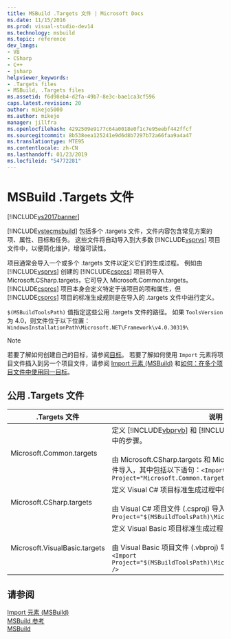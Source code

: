 ```yaml
---
title: MSBuild .Targets 文件 | Microsoft Docs
ms.date: 11/15/2016
ms.prod: visual-studio-dev14
ms.technology: msbuild
ms.topic: reference
dev_langs:
- VB
- CSharp
- C++
- jsharp
helpviewer_keywords:
- .Targets files
- MSBuild, .Targets files
ms.assetid: f6d98eb4-d2fa-49b7-8e3c-bae1ca3cf596
caps.latest.revision: 20
author: mikejo5000
ms.author: mikejo
manager: jillfra
ms.openlocfilehash: 4292509e9177c64a0018e0f1c7e95eebf442ffcf
ms.sourcegitcommit: 8b538eea125241e9d6d8b7297b72a66faa9a4a47
ms.translationtype: MTE95
ms.contentlocale: zh-CN
ms.lasthandoff: 01/23/2019
ms.locfileid: "54772281"
---
```

# <a name="msbuild-targets-files"></a>MSBuild .Targets 文件
[!INCLUDE[vs2017banner](../includes/vs2017banner.md)]

  
[!INCLUDE[vstecmsbuild](../includes/vstecmsbuild-md.md)] 包括多个 .targets 文件，文件内容包含常见方案的项、属性、目标和任务。 这些文件将自动导入到大多数 [!INCLUDE[vsprvs](../includes/vsprvs-md.md)] 项目文件中，以便简化维护，增强可读性。  
  
 项目通常会导入一个或多个 .targets 文件以定义它们的生成过程。 例如由 [!INCLUDE[vsprvs](../includes/vsprvs-md.md)] 创建的 [!INCLUDE[csprcs](../includes/csprcs-md.md)] 项目将导入 Microsoft.CSharp.targets，它可导入 Microsoft.Common.targets。 [!INCLUDE[csprcs](../includes/csprcs-md.md)] 项目本身会定义特定于该项目的项和属性，但 [!INCLUDE[csprcs](../includes/csprcs-md.md)] 项目的标准生成规则是在导入的 .targets 文件中进行定义。  
  
 `$(MSBuildToolsPath)` 值指定这些公用 .targets 文件的路径。 如果 `ToolsVersion` 为 4.0，则文件位于以下位置：`WindowsInstallationPath\Microsoft.NET\Framework\v4.0.30319\`  
  
> [!NOTE]
>  若要了解如何创建自己的目标，请参阅[目标](../msbuild/msbuild-targets.md)。 若要了解如何使用 `Import` 元素将项目文件插入到另一个项目文件，请参阅 [Import 元素 (MSBuild)](../msbuild/import-element-msbuild.md) 和[如何：在多个项目文件中使用同一目标](../msbuild/how-to-use-the-same-target-in-multiple-project-files.md)。  
  
## <a name="common-targets-files"></a>公用 .Targets 文件  
  
|.Targets 文件|说明​​|  
|-------------------|-----------------|  
|Microsoft.Common.targets|定义 [!INCLUDE[vbprvb](../includes/vbprvb-md.md)] 和 [!INCLUDE[csprcs](../includes/csprcs-md.md)] 项目标准生成过程中的步骤。<br /><br /> 由 Microsoft.CSharp.targets 和 Microsoft.VisualBasic.targets 文件导入，其中包括以下语句：`<Import Project="Microsoft.Common.targets" />`|  
|Microsoft.CSharp.targets|定义 Visual C# 项目标准生成过程中的步骤。<br /><br /> 由 Visual C# 项目文件 (.csproj) 导入，其中包括以下语句：`<Import Project="$(MSBuildToolsPath)\Microsoft.CSharp.targets" />`|  
|Microsoft.VisualBasic.targets|定义 Visual Basic 项目标准生成过程中的步骤。<br /><br /> 由 Visual Basic 项目文件 (.vbproj) 导入，其中包括以下语句：`<Import Project="$(MSBuildToolsPath)\Microsoft.VisualBasic.targets" />`|  
  
## <a name="see-also"></a>请参阅  
 [Import 元素 (MSBuild)](../msbuild/import-element-msbuild.md)   
 [MSBuild 参考](../msbuild/msbuild-reference.md)  
 [MSBuild](msbuild.md)

